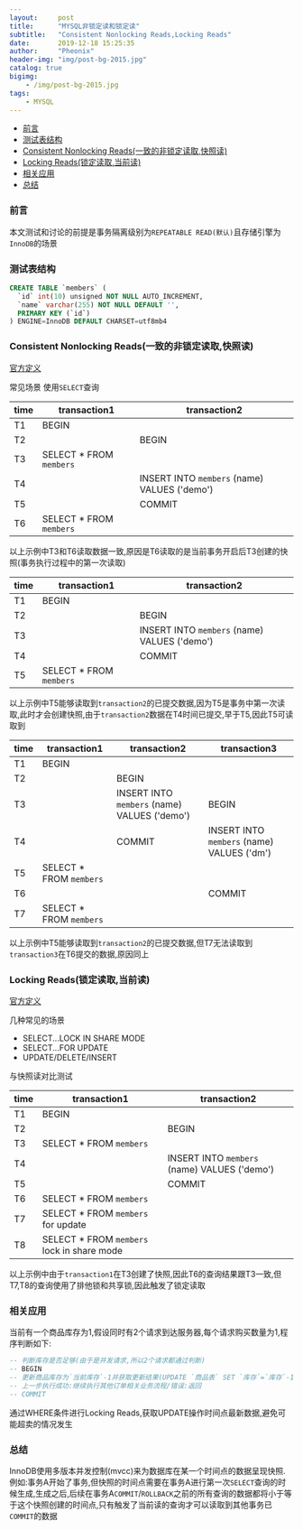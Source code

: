 ```yaml
---
layout:     post
title:      "MYSQL非锁定读和锁定读"
subtitle:   "Consistent Nonlocking Reads,Locking Reads"
date:       2019-12-18 15:25:35
author:     "Pheonix"
header-img: "img/post-bg-2015.jpg"
catalog: true
bigimg:
    - /img/post-bg-2015.jpg
tags:
    - MYSQL
---
```


- [前言](#%e5%89%8d%e8%a8%80)
- [测试表结构](#%e6%b5%8b%e8%af%95%e8%a1%a8%e7%bb%93%e6%9e%84)
- [Consistent Nonlocking Reads(一致的非锁定读取,快照读)](#consistent-nonlocking-reads%e4%b8%80%e8%87%b4%e7%9a%84%e9%9d%9e%e9%94%81%e5%ae%9a%e8%af%bb%e5%8f%96%e5%bf%ab%e7%85%a7%e8%af%bb)
- [Locking Reads(锁定读取,当前读)](#locking-reads%e9%94%81%e5%ae%9a%e8%af%bb%e5%8f%96%e5%bd%93%e5%89%8d%e8%af%bb)
- [相关应用](#%e7%9b%b8%e5%85%b3%e5%ba%94%e7%94%a8)
- [总结](#%e6%80%bb%e7%bb%93)

### 前言
本文测试和讨论的前提是事务隔离级别为`REPEATABLE READ(默认)`且存储引擎为`InnoDB`的场景

### 测试表结构
```sql
CREATE TABLE `members` (
  `id` int(10) unsigned NOT NULL AUTO_INCREMENT,
  `name` varchar(255) NOT NULL DEFAULT '',
  PRIMARY KEY (`id`)
) ENGINE=InnoDB DEFAULT CHARSET=utf8mb4
```


### Consistent Nonlocking Reads(一致的非锁定读取,快照读)
[官方定义](https://dev.mysql.com/doc/refman/5.7/en/innodb-consistent-read.html)

常见场景
使用`SELECT`查询

|time|transaction1|transaction2|
|-|-|-|
|T1|BEGIN||
|T2||BEGIN|
|T3|SELECT * FROM `members`||
|T4||INSERT INTO `members` (name) VALUES ('demo')|
|T5||COMMIT|
|T6|SELECT * FROM `members`||

以上示例中T3和T6读取数据一致,原因是T6读取的是当前事务开启后T3创建的快照(事务执行过程中的第一次读取)

|time|transaction1|transaction2|
|-|-|-|
|T1|BEGIN||
|T2||BEGIN|
|T3||INSERT INTO `members` (name) VALUES ('demo')|
|T4||COMMIT|
|T5|SELECT * FROM `members`||

以上示例中T5能够读取到`transaction2`的已提交数据,因为T5是事务中第一次读取,此时才会创建快照,由于`transaction2`数据在T4时间已提交,早于T5,因此T5可读取到

|time|transaction1|transaction2|transaction3|
|-|-|-|-|
|T1|BEGIN|||
|T2||BEGIN||
|T3||INSERT INTO `members` (name) VALUES ('demo')|BEGIN|
|T4||COMMIT|INSERT INTO `members` (name) VALUES ('dm')|
|T5|SELECT * FROM `members`|||
|T6|||COMMIT|
|T7|SELECT * FROM `members`|||

以上示例中T5能够读取到`transaction2`的已提交数据,但T7无法读取到`transaction3`在T6提交的数据,原因同上

### Locking Reads(锁定读取,当前读)
[官方定义](https://dev.mysql.com/doc/refman/5.7/en/innodb-locking-reads.html)

几种常见的场景
- SELECT...LOCK IN SHARE MODE
- SELECT...FOR UPDATE
- UPDATE/DELETE/INSERT

与快照读对比测试

|time|transaction1|transaction2|
|-|-|-|
|T1|BEGIN||
|T2||BEGIN|
|T3|SELECT * FROM `members`||
|T4||INSERT INTO `members` (name) VALUES ('demo')|
|T5||COMMIT|
|T6|SELECT * FROM `members`||
|T7|SELECT * FROM `members` for update||
|T8|SELECT * FROM `members` lock in share mode||

以上示例中由于`transaction1`在T3创建了快照,因此T6的查询结果跟T3一致,但T7,T8的查询使用了排他锁和共享锁,因此触发了锁定读取

### 相关应用
当前有一个商品库存为1,假设同时有2个请求到达服务器,每个请求购买数量为1,程序判断如下:

```sql
-- 判断库存是否足够(由于是并发请求,所以2个请求都通过判断)
-- BEGIN
-- 更新商品库存为`当前库存`-1并获取更新结果(UPDATE `商品表` SET `库存`=`库存`-1 WHERE `库存`>1)
-- 上一步执行成功:继续执行其他订单相关业务流程/错误:返回
-- COMMIT
```

通过WHERE条件进行Locking Reads,获取UPDATE操作时间点最新数据,避免可能超卖的情况发生

### 总结
InnoDB使用多版本并发控制(mvcc)来为数据库在某一个时间点的数据呈现快照.
例如:事务A开始了事务,但快照的时间点需要在事务A进行第一次`SELECT`查询的时候生成,生成之后,后续在事务A`COMMIT`/`ROLLBACK`之前的所有查询的数据都将小于等于这个快照创建的时间点,只有触发了当前读的查询才可以读取到其他事务已`COMMIT`的数据